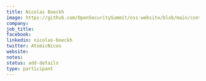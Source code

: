 ```yaml
---
title: Nicolas Boeckh
image: https://github.com/OpenSecuritySummit/oss-website/blob/main/content/participant/images/nicholasboekh.png?raw=true
company: 
job_title: 
facebook:
linkedin: nicolas-boeckh
twitter: AtomicNicos
website: 
notes:
status: add-details
type: participant
---
```


